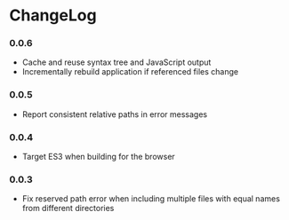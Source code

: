 # ChangeLog

### 0.0.6

* Cache and reuse syntax tree and JavaScript output
* Incrementally rebuild application if referenced files change

### 0.0.5

* Report consistent relative paths in error messages

### 0.0.4

* Target ES3 when building for the browser

### 0.0.3

* Fix reserved path error when including multiple files with equal names from different directories
